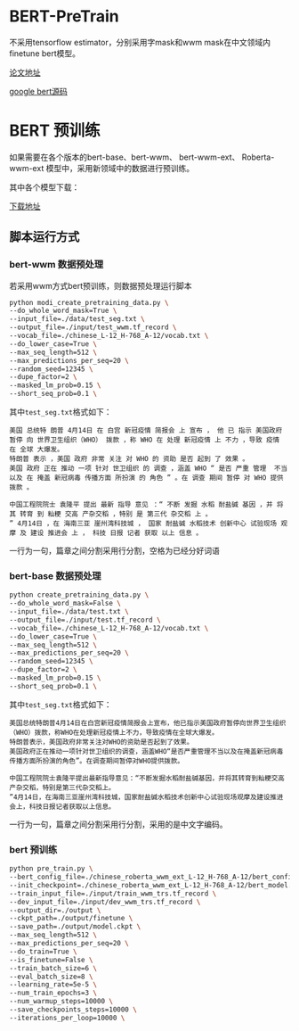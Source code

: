 # BERT-PreTrain
不采用tensorflow estimator，分别采用字mask和wwm mask在中文领域内finetune bert模型。

 [论文地址](https://arxiv.org/pdf/1810.04805.pdf)

 [google bert源码](https://github.com/google-research/bert)


# BERT 预训练

如果需要在各个版本的bert-base、bert-wwm、 bert-wwm-ext、 Roberta-wwm-ext 模型中，采用新领域中的数据进行预训练。

其中各个模型下载：

[下载地址](https://www.ctolib.com/ymcui-Chinese-BERT-wwm.html)

## 脚本运行方式

### bert-wwm 数据预处理

若采用wwm方式bert预训练，则数据预处理运行脚本

```bash
python modi_create_pretraining_data.py \
--do_whole_word_mask=True \
--input_file=./data/test_seg.txt \
--output_file=./input/test_wwm.tf_record \
--vocab_file=./chinese_L-12_H-768_A-12/vocab.txt \
--do_lower_case=True \
--max_seq_length=512 \
--max_predictions_per_seq=20 \
--random_seed=12345 \
--dupe_factor=2 \
--masked_lm_prob=0.15 \
--short_seq_prob=0.1 \
```

其中`test_seg.txt`格式如下：

```text
美国 总统特 朗普 4月14日 在 白宫 新冠疫情 简报会 上 宣布 ， 他 已 指示 美国政府 暂停 向 世界卫生组织（WHO） 拨款 ，称 WHO 在 处理 新冠疫情 上 不力 ，导致 疫情 在 全球 大爆发。
特朗普 表示 ，美国 政府 非常 关注 对 WHO 的 资助 是否 起到 了 效果 。
美国 政府 正在 推动 一项 针对 世卫组织 的 调查 ，涵盖 WHO “ 是否 严重 管理  不当 以及 在 掩盖 新冠病毒 传播方面 所扮演 的 角色 ” 。在 调查 期间 暂停 对 WHO 提供 拨款 。

中国工程院院士 袁隆平 提出 最新 指导 意见 ：“ 不断 发掘 水稻 耐盐碱 基因 ，并 将 其 转育 到 籼粳 交高 产杂交稻 ，特别 是 第三代 杂交稻 上 。
” 4月14日 ，在 海南三亚 崖州湾科技城 ， 国家 耐盐碱 水稻技术 创新中心 试验现场 观摩 及 建设 推进会 上 ， 科技 日报 记者 获取 以上 信息 。
```

一行为一句，篇章之间分割采用行分割，空格为已经分好词语

### bert-base 数据预处理

```bash
python create_pretraining_data.py \
--do_whole_word_mask=False \
--input_file=./data/test.txt \
--output_file=./input/test.tf_record \
--vocab_file=./chinese_L-12_H-768_A-12/vocab.txt \
--do_lower_case=True \
--max_seq_length=512 \
--max_predictions_per_seq=20 \
--random_seed=12345 \
--dupe_factor=2 \
--masked_lm_prob=0.15 \
--short_seq_prob=0.1 \
```

其中`test_seg.txt`格式如下：


```text
美国总统特朗普4月14日在白宫新冠疫情简报会上宣布，他已指示美国政府暂停向世界卫生组织（WHO）拨款，称WHO在处理新冠疫情上不力，导致疫情在全球大爆发。
特朗普表示，美国政府非常关注对WHO的资助是否起到了效果。
美国政府正在推动一项针对世卫组织的调查，涵盖WHO“是否严重管理不当以及在掩盖新冠病毒传播方面所扮演的角色”。在调查期间暂停对WHO提供拨款。

中国工程院院士袁隆平提出最新指导意见：“不断发掘水稻耐盐碱基因，并将其转育到籼粳交高产杂交稻，特别是第三代杂交稻上。
”4月14日，在海南三亚崖州湾科技城，国家耐盐碱水稻技术创新中心试验现场观摩及建设推进会上，科技日报记者获取以上信息。
```

一行为一句，篇章之间分割采用行分割，采用的是中文字编码。

### bert 预训练

```bash
python pre_train.py \
--bert_config_file=./chinese_roberta_wwm_ext_L-12_H-768_A-12/bert_config.json \
--init_checkpoint=./chinese_roberta_wwm_ext_L-12_H-768_A-12/bert_model.ckpt \
--train_input_file=./input/train_wwm_trs.tf_record \
--dev_input_file=./input/dev_wwm_trs.tf_record \
--output_dir=./output \
--ckpt_path=./output/finetune \
--save_path=./output/model.ckpt \
--max_seq_length=512 \
--max_predictions_per_seq=20 \
--do_train=True \
--is_finetune=False \
--train_batch_size=6 \
--eval_batch_size=8 \
--learning_rate=5e-5 \
--num_train_epochs=3 \
--num_warmup_steps=10000 \
--save_checkpoints_steps=10000 \
--iterations_per_loop=10000 \
```
